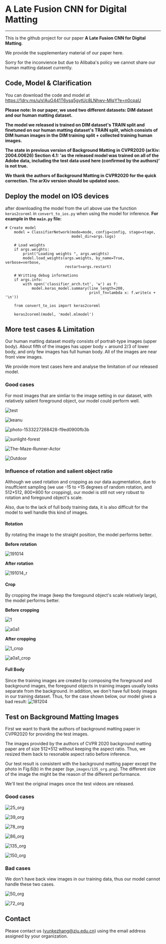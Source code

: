 # A Late Fusion CNN for Digital Matting

-----

This is the github project for our paper __A Late Fusion CNN for Digital Matting__.

We provide the supplementary material of our paper here.

Sorry for the inconvience but due to Alibaba's policy we cannot share our human matting dataset currently.

## Code, Model & Clarification

You can download the code and model at https://1drv.ms/u/s!AuG441T6ysq5gytUc8LNhwv-MlqY?e=n0cpaU

**Please note: In our paper, we used two different datasets: DIM dataset and our human matting dataset.**

**The model we released is trained on DIM dataset's TRAIN split and finetuned on our human matting dataset's TRAIN split, which consists of DIM human images in the DIM training split + collected training human images.**

**The state in previous version of Background Matting in CVPR2020 (arXiv: 2004.00626) Section 4.1: 'as the released model was trained on all of the Adobe data, including the test data used here (confirmed by the authors)' is not true.**

**We thank the authors of Background Matting in CVPR2020 for the quick correction. The arXiv version should be updated soon.**

## Deploy the model on IOS devices

after downloading the model from the url above use the function `keras2coreml` in `convert_to_ios.py`  when using the model for inference. 
**For example in the `main.py` file:**
```
# Create model
    model = ClassifierNetwork(mode=mode, config=config, stage=stage,
                              model_dir=args.logs)

    # Load weights
    if args.weights:
        print("Loading weights ", args.weights)
        model.load_weights(args.weights, by_name=True, verbose=verbose,
                           restart=args.restart)

    # Writting debug informations
    if args.info:
        with open('classifier_arch.txt', 'w') as f:
            model.keras_model.summary(line_length=200,
                                      print_fn=lambda x: f.write(x + '\n'))

    from convert_to_ios import keras2coreml

    keras2coreml(model, 'model.mlmodel')

```


## More test cases & Limitation

Our human matting dataset mostly consists of portrait-type images (upper body). 
About fifth of the images has upper body + around 2/3 of lower body, and only few images has full human body. All of the images are near front view images.

We provide more test cases here and analyse the limitation of our released model.

### Good cases

For most images that are simliar to the image setting in our dataset, with relatively salient foreground object, our model could perform well.

![test](test_images/test_concat.jpg)

![keanu](test_images/keanu_concat.jpg)

![photo-1533227268428-f9ed0900fb3b](test_images/photo-1533227268428-f9ed0900fb3b_concat.jpg)

![sunlight-forest](test_images/sunlight-forest_concat.jpg)

![The-Maze-Runner-Actor](test_images/The-Maze-Runner-Actor_concat.jpg)

![Outdoor](test_images/Outdoor_concat.jpg)

### Influence of rotation and salient object ratio

Although we used rotation and cropping as our data augmentation, due to insuffcient sampling (we use -15 to +15 degrees of random rotation, and 512\*512, 800\*800 for cropping), our model is still not very robust to rotation and foregound object's scale.

Also, due to the lack of full body training data, it is also difficult for the model to well handle this kind of images.

#### Rotation

By rotating the image to the straight position, the model performs better.

**Before rotation**

![191014](test_images/191014_concat.jpg)

**After rotation**

![191014_r](test_images/191014_r_concat.jpg)

#### Crop

By cropping the image (keep the foregound object's scale relatively large), the model performs better.

**Before cropping**

![1](test_images/1_concat.jpg)

![a0a1](test_images/a0a1_concat.jpg)

**After cropping**

![1_crop](test_images/1_crop_concat.jpg)

![a0a1_crop](test_images/a0a1_crop_concat.jpg)

#### Full Body

Since the training images are created by composing the foreground and background images, the foregound objects in training images usually looks separate from the background. In addition, we don't have full body images in our training dataset. Thus, for the case shown below, our model gives a bad result:
![181204](test_images/181204_concat.jpg)

## Test on Background Matting Images

First we want to thank the authors of background matting paper in CVPR2020 for providing the test images. 

The images provided by the authors of CVPR 2020 background matting paper are of size 512\*512 without keeping the aspect ratio. Thus, we resized them back to resonable aspect ratio before inference.

Our test result is consistent with the background matting paper except the photo in Fig.6(b) in the paper (`bgm_images/135_org.png`). The different size of the image the might be the reason of the different performance.

We'll test the original images once the test videos are released.

### Good cases

![25_org](bgm_images/25_org_concat.jpg)

![39_org](bgm_images/39_org_concat.jpg)

![78_org](bgm_images/78_org_concat.jpg)

![86_org](bgm_images/86_org_concat.jpg)

![135_org](bgm_images/135_org_concat.jpg)

![150_org](bgm_images/150_org_concat.jpg)

### Bad cases

We don't have back view images in our training data, thus our model cannot handle these two cases.

![50_org](bgm_images/50_org_concat.jpg)

![72_org](bgm_images/72_org_concat.jpg)

## Contact

Please contact us (yunkezhang@zju.edu.cn) using the email address assigned by your organization.